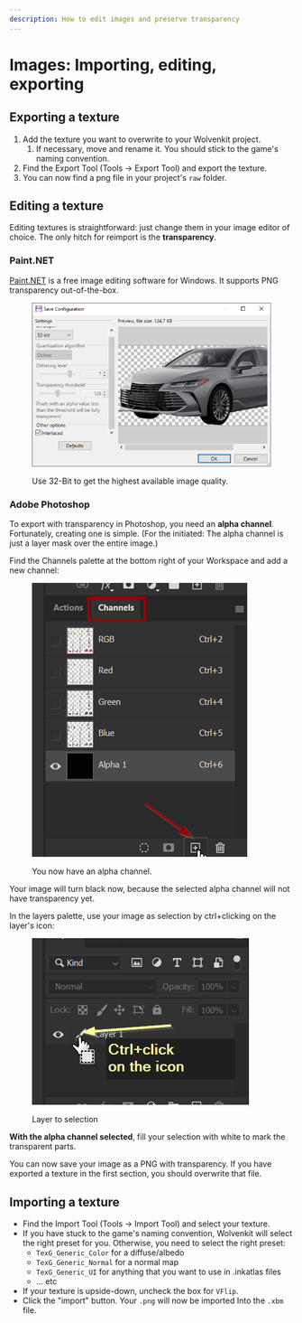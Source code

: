 ```yaml
---
description: How to edit images and preserve transparency
---
```


# Images: Importing, editing, exporting

<!-- {% hint style="success" %}
Rache Bartmoss once said: the first step to [importing a texture](images-importing-editing-exporting.md#importing-a-texture) is [exporting a texture](images-importing-editing-exporting.md#exporting-a-texture).
{% endhint %} -->

<!-- {% hint style="info" %}
For documentation on the Wolvenkit Import/Export tool, see [here](https://wiki.redmodding.org/wolvenkit/wolvenkit-app/usage/import-export).
{% endhint %} -->

## Exporting a texture

1. Add the texture you want to overwrite to your Wolvenkit project.
   1. If necessary, move and rename it. You should stick to the game's naming convention.
2. Find the Export Tool (Tools -> Export Tool) and export the texture.
3. You can now find a png file in your project's `raw` folder.

## Editing a texture

Editing textures is straightforward: just change them in your image editor of choice. The only hitch for reimport is the **transparency**.

<!-- {% hint style="info" %}
Wolvenkit supports the .dds file format, but since that is more complex, we won't talk about it here and stick to the `.png` format. \
_If you're using .dds files, you probably know what you're doing anyway :)_
{% endhint %} -->

### Paint.NET

[Paint.NET](https://www.getpaint.net/download.html) is a free image editing software for Windows. It supports PNG transparency out-of-the-box.



<figure><img src="../../.gitbook/assets/save_image_paint_dot_net.png" alt=""><figcaption><p>Use 32-Bit to get the highest available image quality.</p></figcaption></figure>

### Adobe Photoshop

To export with transparency in Photoshop, you need an **alpha channel**. Fortunately, creating one is simple. (For the initiated: The alpha channel is just a layer mask over the entire image.)

Find the Channels palette at the bottom right of your Workspace and add a new channel:

<figure><img src="../../.gitbook/assets/textures_create_alpha_channel.png" alt=""><figcaption><p>You now have an alpha channel.</p></figcaption></figure>

Your image will turn black now, because the selected alpha channel will not have transparency yet.

<!-- {% hint style="info" %}
To get your image back, select "RGB" on the Channels palette — but we'll stay on the Alpha channel for now.
{% endhint %} -->

In the layers palette, use your image as selection by ctrl+clicking on the layer's icon:

<figure><img src="../../.gitbook/assets/select_all.png" alt=""><figcaption><p>Layer to selection</p></figcaption></figure>

**With the alpha channel selected**, fill your selection with white to mark the transparent parts.&#x20;

<!-- {% hint style="info" %}
The fastest way to do that is to press **d**, **x**, **delete**
{% endhint %} -->

You can now save your image as a PNG with transparency. If you have exported a texture in the first section, you should overwrite that file.

## Importing a texture

* Find the Import Tool (Tools -> Import Tool) and select your texture.
* If you have stuck to the game's naming convention, Wolvenkit will select the right preset for you. Otherwise, you need to select the right preset:&#x20;
  * `TexG_Generic_Color` for a diffuse/albedo
  * `TexG_Generic_Normal` for a normal map
  * `TexG_Generic_UI` for anything that you want to use in .inkatlas files
  * … etc
* If your texture is upside-down, uncheck the box for `VFlip`.&#x20;
* Click the "import" button. Your `.png` will now be imported Into the `.xbm` file.

